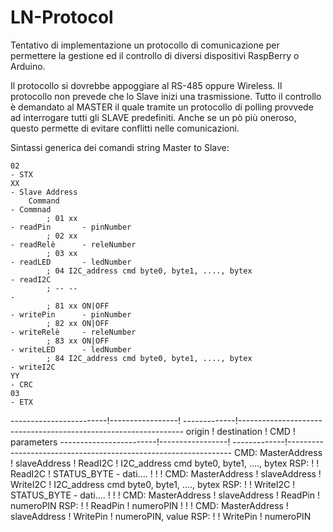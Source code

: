# LN-Protocol
Tentativo di implementazione un protocollo di comunicazione
per permettere la gestione ed il controllo di diversi dispositivi
RaspBerry o Arduino.

Il protocollo si dovrebbe appoggiare al RS-485 oppure Wireless.
Il protocollo non prevede che lo Slave inizi una trasmissione.
Tutto il controllo è demandato al MASTER il quale tramite un
protocollo di polling provvede ad interrogare tutti gli SLAVE predefiniti.
Anche se un pò più oneroso, questo permette di evitare conflitti nelle comunicazioni.


Sintassi generica dei comandi string Master to Slave:

    02                                                                          - STX
    XX                                                                          - Slave Address
        Command                                                                 - Commnad
            ; 01 xx                                                             - readPin       - pinNumber
            ; 02 xx                                                             - readRelè      - releNumber
            ; 03 xx                                                             - readLED       - ledNumber
            ; 04 I2C_address cmd byte0, byte1, ...., bytex                      - readI2C
            ; -- --                                                             -
            ; 81 xx ON|OFF                                                      - writePin      - pinNumber
            ; 82 xx ON|OFF                                                      - writeRelè     - releNumber
            ; 83 xx ON|OFF                                                      - writeLED      - ledNumber
            ; 84 I2C_address cmd byte0, byte1, ...., bytex                      - writeI2C
    YY                                                                          - CRC
    03                                                                          - ETX



------------------------!-----------------! -------------!----------------------------------------------------------------
           origin       !    destination  !   CMD        ! parameters
------------------------!-----------------! -------------!----------------------------------------------------------------
    CMD: MasterAddress  ! slaveAddress    !  ReadI2C     ! I2C_address cmd byte0, byte1, ...., bytex
    RSP:                !                 !  ReadI2C     ! STATUS_BYTE - dati....
                        !                 !              !
    CMD: MasterAddress  ! slaveAddress    !  WriteI2C    ! I2C_address cmd byte0, byte1, ...., bytex
    RSP:                !                 !  WriteI2C    ! STATUS_BYTE - dati....
                        !                 !              !
    CMD: MasterAddress  ! slaveAddress    !  ReadPin     ! numeroPIN
    RSP:                !                 !  ReadPin     ! numeroPIN
                        !                 !              !
    CMD: MasterAddress  ! slaveAddress    !  WritePin    ! numeroPIN, value
    RSP:                !                 !  WritePin    ! numeroPIN

